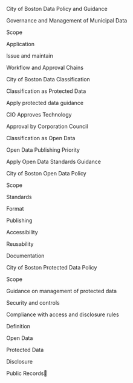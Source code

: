 City of Boston Data Policy and Guidance

Governance and Management of Municipal Data

Scope

Application

Issue and maintain

Workflow and Approval Chains

City of Boston Data Classification

Classification as Protected Data

Apply protected data guidance

CIO Approves Technology

Approval by Corporation Council

Classification as Open Data

Open Data Publishing Priority

Apply Open Data Standards Guidance

City of Boston Open Data Policy

Scope

Standards

Format

Publishing

Accessibility

Reusability

Documentation

City of Boston Protected Data Policy

Scope

Guidance on management of protected data

Security and controls

Compliance with access and disclosure rules

Definition

Open Data

Protected Data

Disclosure

Public Records



